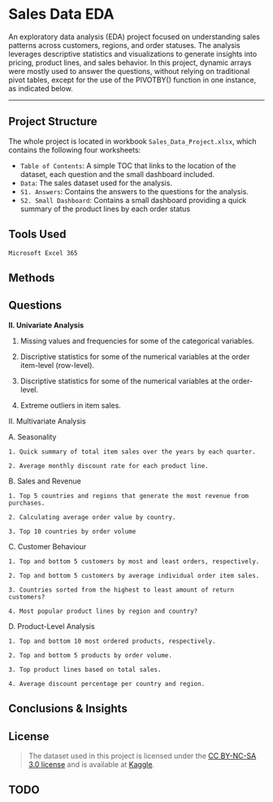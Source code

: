 # Sales Data EDA

An exploratory data analysis (EDA) project focused on understanding sales patterns across customers, regions, and order statuses. 
The analysis leverages descriptive statistics and visualizations to generate insights into pricing, product lines, and sales behavior.
In this project, dynamic arrays were mostly used to answer the questions, without relying on traditional pivot tables, except for the use of the PIVOTBY() function in one instance, as indicated below.

------------------------

## Project Structure

The whole project is located in workbook `Sales_Data_Project.xlsx`, which contains the following four worksheets:

- `Table of Contents`: A simple TOC that links to the location of the dataset, each question and the small dashboard included.
- `Data`: The sales dataset used for the analysis.
- `S1. Answers`: Contains the answers to the questions for the analysis.
- `S2. Small Dashboard`: Contains a small dashboard providing a quick summary of the product lines by each order status


## Tools Used

`Microsoft Excel 365`


## Methods




## Questions

**II. Univariate Analysis**

1. Missing values and frequencies for some of the categorical variables.
    
2. Discriptive statistics for some of the numerical variables at the order item-level (row-level).
    
3. Discriptive statistics for some of the numerical variables at the order-level.
    
4. Extreme outliers in item sales.
    
II. Multivariate Analysis

  A. Seasonality
  
    1. Quick summary of total item sales over the years by each quarter.
    
    2. Average monthly discount rate for each product line.
    
  B. Sales and Revenue
  
    1. Top 5 countries and regions that generate the most revenue from purchases.
    
    2. Calculating average order value by country.
    
    3. Top 10 countries by order volume
    
  C. Customer Behaviour
  
    1. Top and bottom 5 customers by most and least orders, respectively.
    
    2. Top and bottom 5 customers by average individual order item sales.
    
    3. Countries sorted from the highest to least amount of return customers?
    
    4. Most popular product lines by region and country?
    
  D. Product-Level Analysis
  
    1. Top and bottom 10 most ordered products, respectively.
    
    2. Top and bottom 5 products by order volume. 
    
    3. Top product lines based on total sales.
    
    4. Average discount percentage per country and region.
    



## Conclusions & Insights

## License
> The dataset used in this project is licensed under the [CC BY-NC-SA 3.0 license](https://creativecommons.org/licenses/by-nc-sa/3.0/) and is available at [Kaggle](https://www.kaggle.com/datasets/kyanyoga/sample-sales-data/data).

## TODO



